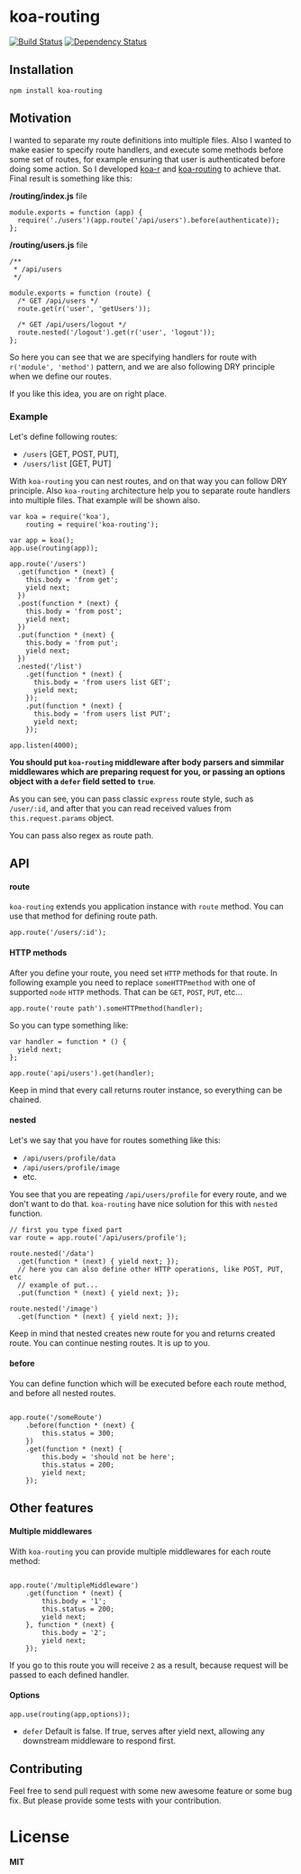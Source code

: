 koa-routing
================
[![Build Status](https://travis-ci.org/ivpusic/koa-routing.svg?branch=master)](https://travis-ci.org/ivpusic/koa-routing)
[![Dependency Status](https://gemnasium.com/ivpusic/koa-routing.svg)](https://gemnasium.com/ivpusic/koa-routing)
## Installation
```
npm install koa-routing
```

## Motivation

I wanted to separate my route definitions into multiple files. Also I wanted to make easier to specify route handlers, and execute some methods before some set of routes, for example ensuring that user is authenticated before doing some action. So I developed [koa-r](https://github.com/ivpusic/koa-r) and [koa-routing](https://github.com/ivpusic/koa-routing) to achieve that. Final result is something like this:

**/routing/index.js** file
```
module.exports = function (app) {
  require('./users')(app.route('/api/users').before(authenticate));
};
```

**/routing/users.js** file
```
/**
 * /api/users
 */

module.exports = function (route) {
  /* GET /api/users */
  route.get(r('user', 'getUsers'));
  
  /* GET /api/users/logout */
  route.nested('/logout').get(r('user', 'logout'));
};
```

So here you can see that we are specifying handlers for route with ``r('module', 'method')`` pattern, and we are also following DRY principle when we define our routes.

If you like this idea, you are on right place.

### Example

Let's define following routes:
- ``/users`` [GET, POST, PUT],
- ``/users/list`` [GET, PUT]

With ``koa-routing`` you can nest routes, and on that way you can follow DRY principle.
Also ``koa-routing`` architecture help you to separate route handlers into multiple files. That example will be shown also.

```
var koa = require('koa'),
	routing = require('koa-routing');

var app = koa();
app.use(routing(app));

app.route('/users')
  .get(function * (next) {
    this.body = 'from get';
    yield next;
  })
  .post(function * (next) {
    this.body = 'from post';
    yield next;
  })
  .put(function * (next) {
    this.body = 'from put';
    yield next;
  })
  .nested('/list')
    .get(function * (next) {
      this.body = 'from users list GET';
      yield next;
    });
    .put(function * (next) {
      this.body = 'from users list PUT';
      yield next;
    });
  
app.listen(4000);
```
**You should put ``koa-routing`` middleware after body parsers and simmilar middlewares which are preparing request for you, or passing an options object with a ``defer`` field setted to ``true``**.

As you can see, you can pass classic ``express`` route style, such as ``/user/:id``, and after that you can read received values from ``this.request.params`` object.

You can pass also regex as route path.

## API

#### route
``koa-routing`` extends you application instance with ``route`` method.
You can use that method for defining route path.

```
app.route('/users/:id');
```

#### HTTP methods

After you define your route, you need set ``HTTP`` methods for that route. 
In following example you need to replace ``someHTTPmethod`` with one of supported
``node`` ``HTTP`` methods. That can be ``GET``, ``POST``, ``PUT``, etc...

```
app.route('route path').someHTTPmethod(handler);
```

So you can type something like:
```
var handler = function * () {
  yield next;
};

app.route('api/users').get(handler);
```

Keep in mind that every call returns router instance, so everything can be chained.

#### nested

Let's we say that you have for routes something like this:
- ``/api/users/profile/data``
- ``/api/users/profile/image``
- etc.

You see that you are repeating ``/api/users/profile`` for every route, and we don't want to do that.
``koa-routing`` have nice solution for this with ``nested`` function.

```
// first you type fixed part
var route = app.route('/api/users/profile');

route.nested('/data')
  .get(function * (next) { yield next; });
  // here you can also define other HTTP operations, like POST, PUT, etc
  // example of put...
  .put(function * (next) { yield next; });

route.nested('/image')
  .get(function * (next) { yield next; });
```

Keep in mind that nested creates new route for you and returns created route. You can continue nesting routes. It is up to you.

#### before

You can define function which will be executed before each route method, and before all nested routes.
```

app.route('/someRoute')
	.before(function * (next) {
		this.status = 300;
	})
	.get(function * (next) {
		this.body = 'should not be here';
		this.status = 200;
		yield next;
	});
```

## Other features

#### Multiple middlewares

With ``koa-routing`` you can provide multiple middlewares for each route method:
```

app.route('/multipleMiddleware')
	.get(function * (next) {
		this.body = '1';
		this.status = 200;
		yield next;
	}, function * (next) {
		this.body = '2';
		yield next;
	});
```

If you go to this route you will receive ``2`` as a result, because request will be passed 
to each defined handler.

#### Options

```
app.use(routing(app,options));
```

* ``defer`` Default is false. If true, serves after yield next, allowing any downstream middleware to respond first.

## Contributing

Feel free to send pull request with some new awesome feature or some bug fix.
But please provide some tests with your contribution.

# License
**MIT**
